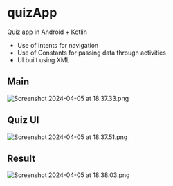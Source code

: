 # quizApp

Quiz app in Android + Kotlin

- Use of Intents for navigation
- Use of Constants for passing data through activities
- UI built using XML

## Main 
![Screenshot 2024-04-05 at 18.37.33.png](..%2F..%2F..%2F..%2Fvar%2Ffolders%2Fnm%2Fl5jpn22d2n1f5vd30fpcp6yr0000gq%2FT%2FTemporaryItems%2FNSIRD_screencaptureui_3lA0bl%2FScreenshot%202024-04-05%20at%2018.37.33.png)

## Quiz UI
![Screenshot 2024-04-05 at 18.37.51.png](..%2F..%2F..%2F..%2Fvar%2Ffolders%2Fnm%2Fl5jpn22d2n1f5vd30fpcp6yr0000gq%2FT%2FTemporaryItems%2FNSIRD_screencaptureui_5hMjWu%2FScreenshot%202024-04-05%20at%2018.37.51.png)

## Result
![Screenshot 2024-04-05 at 18.38.03.png](..%2F..%2F..%2F..%2Fvar%2Ffolders%2Fnm%2Fl5jpn22d2n1f5vd30fpcp6yr0000gq%2FT%2FTemporaryItems%2FNSIRD_screencaptureui_cDKza3%2FScreenshot%202024-04-05%20at%2018.38.03.png)